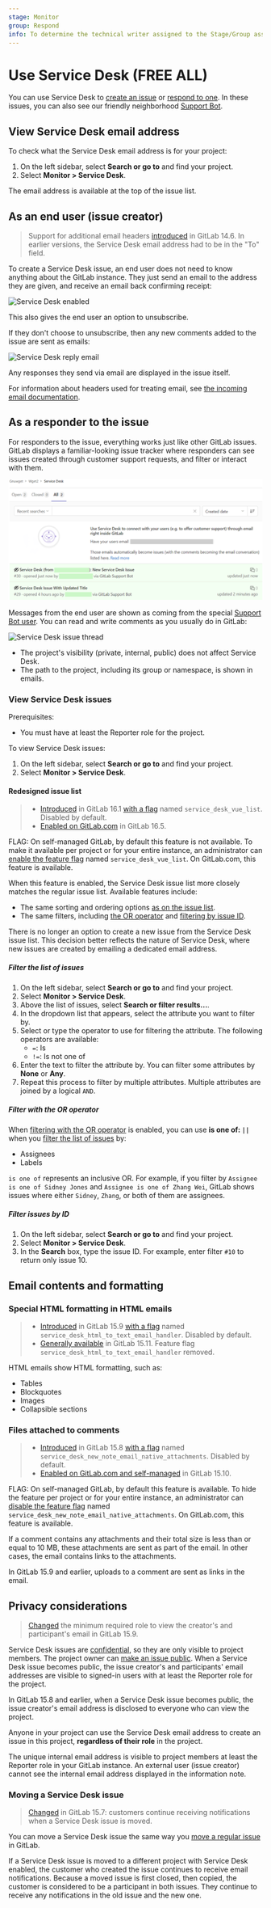 ```yaml
---
stage: Monitor
group: Respond
info: To determine the technical writer assigned to the Stage/Group associated with this page, see https://about.gitlab.com/handbook/product/ux/technical-writing/#assignments
---
```


# Use Service Desk **(FREE ALL)**

You can use Service Desk to [create an issue](#as-an-end-user-issue-creator) or [respond to one](#as-a-responder-to-the-issue).
In these issues, you can also see our friendly neighborhood [Support Bot](configure.md#support-bot-user).

## View Service Desk email address

To check what the Service Desk email address is for your project:

1. On the left sidebar, select **Search or go to** and find your project.
1. Select **Monitor > Service Desk**.

The email address is available at the top of the issue list.

## As an end user (issue creator)

> Support for additional email headers [introduced](https://gitlab.com/gitlab-org/gitlab/-/issues/346600) in GitLab 14.6. In earlier versions, the Service Desk email address had to be in the "To" field.

To create a Service Desk issue, an end user does not need to know anything about
the GitLab instance. They just send an email to the address they are given, and
receive an email back confirming receipt:

![Service Desk enabled](img/service_desk_confirmation_email.png)

This also gives the end user an option to unsubscribe.

If they don't choose to unsubscribe, then any new comments added to the issue
are sent as emails:

![Service Desk reply email](img/service_desk_reply.png)

Any responses they send via email are displayed in the issue itself.

For information about headers used for treating email, see
[the incoming email documentation](../../../administration/incoming_email.md#accepted-headers).

## As a responder to the issue

For responders to the issue, everything works just like other GitLab issues.
GitLab displays a familiar-looking issue tracker where responders can see
issues created through customer support requests, and filter or interact with them.

![Service Desk Issue tracker](img/service_desk_issue_tracker.png)

Messages from the end user are shown as coming from the special
[Support Bot user](../../../subscriptions/self_managed/index.md#billable-users).
You can read and write comments as you usually do in GitLab:

![Service Desk issue thread](img/service_desk_thread.png)

- The project's visibility (private, internal, public) does not affect Service Desk.
- The path to the project, including its group or namespace, is shown in emails.

### View Service Desk issues

Prerequisites:

- You must have at least the Reporter role for the project.

To view Service Desk issues:

1. On the left sidebar, select **Search or go to** and find your project.
1. Select **Monitor > Service Desk**.

#### Redesigned issue list

> - [Introduced](https://gitlab.com/gitlab-org/gitlab/-/issues/413092) in GitLab 16.1 [with a flag](../../../administration/feature_flags.md) named `service_desk_vue_list`. Disabled by default.
> - [Enabled on GitLab.com](https://gitlab.com/gitlab-org/gitlab/-/issues/413092) in GitLab 16.5.

FLAG:
On self-managed GitLab, by default this feature is not available. To make it available per project or for your entire instance, an administrator can [enable the feature flag](../../../administration/feature_flags.md) named `service_desk_vue_list`.
On GitLab.com, this feature is available.

When this feature is enabled, the Service Desk issue list more closely matches the regular issue list.
Available features include:

- The same sorting and ordering options [as on the issue list](../issues/sorting_issue_lists.md).
- The same filters, including [the OR operator](#filter-with-the-or-operator) and [filtering by issue ID](#filter-issues-by-id).

There is no longer an option to create a new issue from the Service Desk issue list.
This decision better reflects the nature of Service Desk, where new issues are created by emailing
a dedicated email address.

##### Filter the list of issues

1. On the left sidebar, select **Search or go to** and find your project.
1. Select **Monitor > Service Desk**.
1. Above the list of issues, select **Search or filter results...**.
1. In the dropdown list that appears, select the attribute you want to filter by.
1. Select or type the operator to use for filtering the attribute. The following operators are
   available:
   - `=`: Is
   - `!=`: Is not one of
1. Enter the text to filter the attribute by.
   You can filter some attributes by **None** or **Any**.
1. Repeat this process to filter by multiple attributes. Multiple attributes are joined by a logical
   `AND`.

##### Filter with the OR operator

When [filtering with the OR operator](../issues/managing_issues.md#filter-with-the-or-operator) is enabled,
you can use **is one of: `||`**
when you [filter the list of issues](#filter-the-list-of-issues) by:

- Assignees
- Labels

`is one of` represents an inclusive OR. For example, if you filter by `Assignee is one of Sidney Jones` and
`Assignee is one of Zhang Wei`, GitLab shows issues where either `Sidney`, `Zhang`, or both of them are assignees.

##### Filter issues by ID

1. On the left sidebar, select **Search or go to** and find your project.
1. Select **Monitor > Service Desk**.
1. In the **Search** box, type the issue ID. For example, enter filter `#10` to return only issue 10.

## Email contents and formatting

### Special HTML formatting in HTML emails

> - [Introduced](https://gitlab.com/gitlab-org/gitlab/-/merge_requests/109811) in GitLab 15.9 [with a flag](../../../administration/feature_flags.md) named `service_desk_html_to_text_email_handler`. Disabled by default.
> - [Generally available](https://gitlab.com/gitlab-org/gitlab/-/merge_requests/116809) in GitLab 15.11. Feature flag `service_desk_html_to_text_email_handler` removed.

HTML emails show HTML formatting, such as:

- Tables
- Blockquotes
- Images
- Collapsible sections

### Files attached to comments

> - [Introduced](https://gitlab.com/gitlab-org/gitlab/-/issues/11733) in GitLab 15.8 [with a flag](../../../administration/feature_flags.md) named `service_desk_new_note_email_native_attachments`. Disabled by default.
> - [Enabled on GitLab.com and self-managed](https://gitlab.com/gitlab-org/gitlab/-/issues/386860) in GitLab 15.10.

FLAG:
On self-managed GitLab, by default this feature is available. To hide the feature per project or for your entire instance, an administrator can [disable the feature flag](../../../administration/feature_flags.md) named `service_desk_new_note_email_native_attachments`.
On GitLab.com, this feature is available.

If a comment contains any attachments and their total size is less than or equal to 10 MB, these
attachments are sent as part of the email. In other cases, the email contains links to the attachments.

In GitLab 15.9 and earlier, uploads to a comment are sent as links in the email.

## Privacy considerations

> [Changed](https://gitlab.com/gitlab-org/gitlab/-/merge_requests/108901) the minimum required role to view the creator's and participant's email in GitLab 15.9.

Service Desk issues are [confidential](../issues/confidential_issues.md), so they are
only visible to project members. The project owner can
[make an issue public](../issues/confidential_issues.md#in-an-existing-issue).
When a Service Desk issue becomes public, the issue creator's and participants' email addresses are
visible to signed-in users with at least the Reporter role for the project.

In GitLab 15.8 and earlier, when a Service Desk issue becomes public, the issue creator's email
address is disclosed to everyone who can view the project.

Anyone in your project can use the Service Desk email address to create an issue in this project, **regardless
of their role** in the project.

The unique internal email address is visible to project members at least
the Reporter role in your GitLab instance.
An external user (issue creator) cannot see the internal email address
displayed in the information note.

### Moving a Service Desk issue

> [Changed](https://gitlab.com/gitlab-org/gitlab/-/issues/372246) in GitLab 15.7: customers continue receiving notifications when a Service Desk issue is moved.

You can move a Service Desk issue the same way you
[move a regular issue](../issues/managing_issues.md#move-an-issue) in GitLab.

If a Service Desk issue is moved to a different project with Service Desk enabled,
the customer who created the issue continues to receive email notifications.
Because a moved issue is first closed, then copied, the customer is considered to be a participant
in both issues. They continue to receive any notifications in the old issue and the new one.
